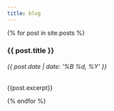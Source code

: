 ```yaml
---
title: blog
---
```

<div>
{% for post in site.posts %}
      <div>
      <!-- <a href="{{ post.url }}"> -->
            <h3>{{ post.title }} </h3>
            <h6>{{ post.date | date: '%B %d, %Y' }}</h6>
      <!-- </a> -->
      <p>{{post.excerpt}}</p>
      </div>
{% endfor %}
</div>
